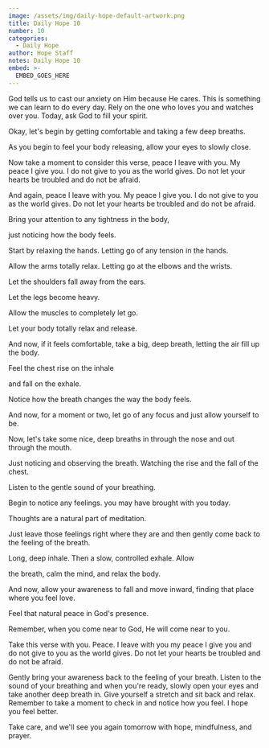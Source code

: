 ```yaml
---
image: /assets/img/daily-hope-default-artwork.png
title: Daily Hope 10
number: 10
categories:
  - Daily Hope
author: Hope Staff
notes: Daily Hope 10
embed: >-
  EMBED_GOES_HERE
---
```

God tells us to cast our anxiety on Him because He cares. This is something we can learn to do every day. Rely on the one who loves you and watches over you. Today, ask God to fill your spirit.

Okay, let's begin by getting comfortable and taking a few deep breaths.

As you begin to feel your body releasing, allow your eyes to slowly close.

Now take a moment to consider this verse, peace I leave with you. My peace I give you. I do not give to you as the world gives. Do not let your hearts be troubled and do not be afraid.

And again, peace I leave with you. My peace I give you. I do not give to you as the world gives. Do not let your hearts be troubled and do not be afraid.

Bring your attention to any tightness in the body,

just noticing how the body feels.

Start by relaxing the hands. Letting go of any tension in the hands.

Allow the arms totally relax. Letting go at the elbows and the wrists.

Let the shoulders fall away from the ears.

Let the legs become heavy.

Allow the muscles to completely let go.

Let your body totally relax and release.

And now, if it feels comfortable, take a big, deep breath, letting the air fill up the body.

Feel the chest rise on the inhale

and fall on the exhale.

Notice how the breath changes the way the body feels.

And now, for a moment or two, let go of any focus and just allow yourself to be.

Now, let's take some nice, deep breaths in through the nose and out through the mouth.

Just noticing and observing the breath. Watching the rise and the fall of the chest.

Listen to the gentle sound of your breathing.

Begin to notice any feelings. you may have brought with you today.

Thoughts are a natural part of meditation.

Just leave those feelings right where they are and then gently come back to the feeling of the breath.

Long, deep inhale. Then a slow, controlled exhale. Allow

the breath, calm the mind, and relax the body.

And now, allow your awareness to fall and move inward, finding that place where you feel love.

Feel that natural peace in God's presence.

Remember, when you come near to God, He will come near to you.

Take this verse with you. Peace. I leave with you my peace I give you and do not give to you as the world gives. Do not let your hearts be troubled and do not be afraid.

Gently bring your awareness back to the feeling of your breath. Listen to the sound of your breathing and when you're ready, slowly open your eyes and take another deep breath in. Give yourself a stretch and sit back and relax. Remember to take a moment to check in and notice how you feel. I hope you feel better.

Take care, and we'll see you again tomorrow with hope, mindfulness, and prayer.

